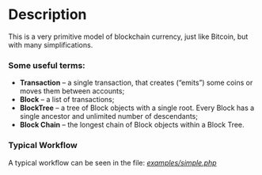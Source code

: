 # Description
This is a very primitive model of blockchain currency, just like Bitcoin, but with many simplifications.
 
### Some useful terms:
- **Transaction** – a single transaction, that creates (“emits”) some coins or moves them between accounts;
- **Block** – a list of transactions;
- **BlockTree** – a tree of Block objects with a single root. Every Block has a single ancestor and unlimited number of descendants; 
- **Block Chain** – the longest chain of Block objects within a Block Tree.
 
### Typical Workflow
A typical workflow can be seen in the file: *[examples/simple.php]()*